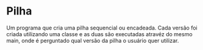 # Pilha
Um programa que cria uma pilha sequencial ou encadeada. Cada versão foi criada utilizando uma classe 
e as duas são executadas atravéz do mesmo main, onde é perguntado qual versão da pilha o usuário quer utilizar.
